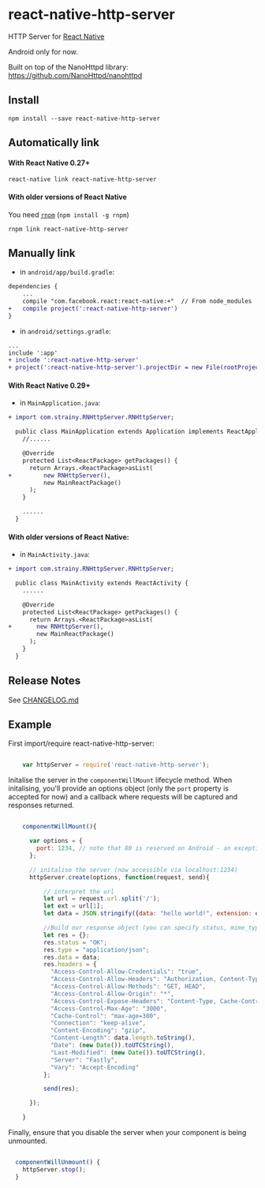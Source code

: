 # react-native-http-server

HTTP Server for [React Native](https://github.com/facebook/react-native)

Android only for now.

Built on top of the NanoHttpd library: https://github.com/NanoHttpd/nanohttpd

## Install

```shell
npm install --save react-native-http-server
```

## Automatically link

#### With React Native 0.27+

```shell
react-native link react-native-http-server
```

#### With older versions of React Native

You need [`rnpm`](https://github.com/rnpm/rnpm) (`npm install -g rnpm`)

```shell
rnpm link react-native-http-server
```

## Manually link

- in `android/app/build.gradle`:

```diff
dependencies {
    ...
    compile "com.facebook.react:react-native:+"  // From node_modules
+   compile project(':react-native-http-server')
}
```

- in `android/settings.gradle`:

```diff
...
include ':app'
+ include ':react-native-http-server'
+ project(':react-native-http-server').projectDir = new File(rootProject.projectDir, '../node_modules/react-native-http-server/android')
```

#### With React Native 0.29+

- in `MainApplication.java`:

```diff
+ import com.strainy.RNHttpServer.RNHttpServer;

  public class MainApplication extends Application implements ReactApplication {
    //......

    @Override
    protected List<ReactPackage> getPackages() {
      return Arrays.<ReactPackage>asList(
+         new RNHttpServer(),
          new MainReactPackage()
      );
    }

    ......
  }
```

#### With older versions of React Native:

- in `MainActivity.java`:

```diff
+ import com.strainy.RNHttpServer.RNHttpServer;

  public class MainActivity extends ReactActivity {
    ......

    @Override
    protected List<ReactPackage> getPackages() {
      return Arrays.<ReactPackage>asList(
+       new RNHttpServer(),
        new MainReactPackage()
      );
    }
  }
```


## Release Notes

See [CHANGELOG.md](https://github.com/strainy/react-native-http-server/blob/master/CHANGELOG.md)

## Example

First import/require react-native-http-server:

```js

    var httpServer = require('react-native-http-server');

```


Initalise the server in the `componentWillMount` lifecycle method. When initalising, you'll provide an options object (only the `port` property is accepted for now) and a callback where requests will be captured and responses returned.

```js

    componentWillMount(){

      var options = {
        port: 1234, // note that 80 is reserved on Android - an exception will be thrown
      };

      // initalise the server (now accessible via localhost:1234)
      httpServer.create(options, function(request, send){

          // interpret the url
          let url = request.url.split('/');
          let ext = url[1];
          let data = JSON.stringify({data: "hello world!", extension: ext});

          //Build our response object (you can specify status, mime_type (type), data, and response headers)
          let res = {};
          res.status = "OK";
          res.type = "application/json";
          res.data = data;
          res.headers = {
            "Access-Control-Allow-Credentials": "true",
            "Access-Control-Allow-Headers": "Authorization, Content-Type, Accept, Origin, User-Agent, Cache-Control, Keep-Alive, If-Modified-Since, If-None-Match",
            "Access-Control-Allow-Methods": "GET, HEAD",
            "Access-Control-Allow-Origin": "*",
            "Access-Control-Expose-Headers": "Content-Type, Cache-Control, ETag, Expires, Last-Modified, Content-Length",
            "Access-Control-Max-Age": "3000",
            "Cache-Control": "max-age=300",
            "Connection": "keep-alive",
            "Content-Encoding": "gzip",
            "Content-Length": data.length.toString(),
            "Date": (new Date()).toUTCString(),
            "Last-Modified": (new Date()).toUTCString(),
            "Server": "Fastly",
            "Vary": "Accept-Encoding"
          };

          send(res);

      });

    }

```

Finally, ensure that you disable the server when your component is being unmounted.

```js

  componentWillUnmount() {
    httpServer.stop();
  }

```
